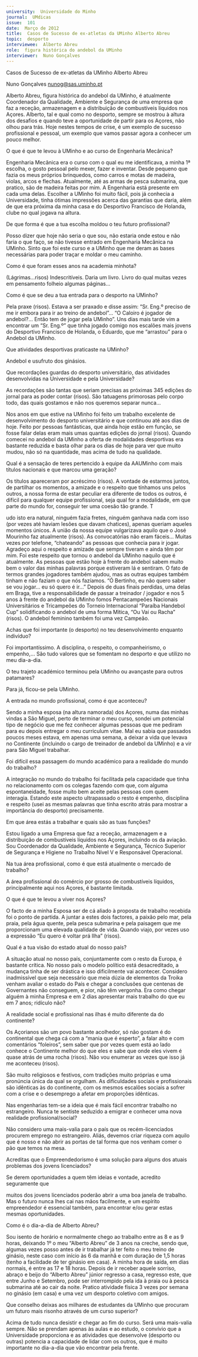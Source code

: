 ```yaml
---
university:  Universidade do Minho
journal:  UMdicas
issue:  101
date:  Março de 2012
title:  Casos de Sucesso de ex-atletas da UMinho Alberto Abreu
topic:  desporto
interviewee:  Alberto Abreu
role:  figura histórica do andebol da UMinho
interviewer:  Nuno Gonçalves
---
```

 

 Casos de Sucesso de ex-atletas da UMinho Alberto Abreu 

 Nuno Gonçalves nunog@sas.uminho.pt 

 Alberto Abreu, figura histórica do andebol da UMinho, é atualmente Coordenador da Qualidade, Ambiente e Segurança de uma empresa que faz a receção, armazenagem e a distribuição de combustíveis líquidos nos Açores. Alberto, tal e qual como no desporto, sempre se mostrou à altura dos desafios e quando teve a oportunidade de partir para os Açores, não olhou para trás. Hoje nestes tempos de crise, é um exemplo de sucesso profissional e pessoal, um exemplo que vamos passar agora a conhecer um pouco melhor.

 

 O que é que te levou à UMinho e ao curso de Engenharia Mecânica?

 Engenharia Mecânica era o curso com o qual eu me identificava, a minha 1ª escolha, o gosto pessoal pelo mexer, fazer e inventar. Desde pequeno que fazia os meus próprios brinquedos, como carros e motas de madeira, violas, arcos e flechas. Atualmente, até as armas de pesca submarina, que pratico, são de madeira feitas por mim. A Engenharia está presente em cada uma delas. Escolher a UMinho foi muito fácil, pois já conhecia a Universidade, tinha ótimas impressões acerca das garantias que daria, além de que era próxima da minha casa e do Desportivo Francisco de Holanda, clube no qual jogava na altura.

 

 De que forma é que a tua escolha moldou o teu futuro profissional?

 Posso dizer que hoje não seria o que sou, não estaria onde estou e não faria o que faço, se não tivesse entrado em Engenharia Mecânica na UMinho. Sinto que foi este curso e a UMinho que me deram as bases necessárias para poder traçar e moldar o meu caminho.

 

 Como é que foram esses anos na academia minhota?

 (Lágrimas…risos) Indescritíveis. Daria um livro. Livro do qual muitas vezes em pensamento folheio algumas páginas… 

 Como é que se deu a tua entrada para o desporto na UMinho?

 Pela praxe (risos). Estava a ser praxado e disse assim: “Sr. Eng.º preciso de me ir embora para ir ao treino de andebol”… “O Caloiro é jogador de andebol?... Então tem de jogar pela UMinho”. Uns dias mais tarde vim a encontrar um “Sr. Eng.º” que tinha jogado comigo nos escalões mais jovens do Desportivo Francisco de Holanda, o Eduardo, que me “arrastou” para o Andebol da UMinho.

 

 Que atividades desportivas praticaste na UMinho?

 Andebol e usufruto dos ginásios.

 

 Que recordações guardas do desporto universitário, das atividades desenvolvidas na Universidade e pela Universidade?

 As recordações são tantas que seriam precisas as próximas 345 edições do jornal para as poder contar (risos). São tatuagens primorosas pelo corpo todo, das quais gostamos e não nos queremos separar nunca… 

 Nos anos em que estive na UMinho foi feito um trabalho excelente de desenvolvimento do desporto universitário e que continuou até aos dias de hoje. Feito por pessoas fantásticas, que ainda hoje estão em função, se fosse falar delas eram mais umas quantas edições do jornal (risos). Quando comecei no andebol da UMinho a oferta de modalidades desportivas era bastante reduzida e basta olhar para os dias de hoje para ver que muito mudou, não só na quantidade, mas acima de tudo na qualidade.

 

 Qual é a sensação de teres pertencido à equipe da AAUMinho com mais títulos nacionais e que marcou uma geração?

 Os títulos apareceram por acréscimo (risos). A vontade de estarmos juntos, de partilhar os momentos, a amizade e o respeito que tínhamos uns pelos outros, a nossa forma de estar peculiar era diferente de todos os outros, é difícil para qualquer equipe profissional, seja qual for a modalidade, em que parte do mundo for, conseguir ter uma coesão tão grande. T 

 udo isto era natural, ninguém fazia fretes, ninguém ganhava nada com isso (por vezes até haviam lesões que davam chatices), apenas queriam aqueles momentos únicos. A união da nossa equipe vulgarizava aquilo que o José Mourinho faz atualmente (risos). As convocatórias não eram fáceis… Muitas vezes por telefone, “chateando” as pessoas que conhecia para ir jogar. Agradeço aqui o respeito e amizade que sempre tiveram e ainda têm por mim. Foi este respeito que tornou o andebol da UMinho naquilo que é atualmente. As pessoas que estão hoje à frente do andebol sabem muito bem o valor das minhas palavras porque estiveram lá e sentiram. O fato de termos grandes jogadores também ajudou, mas as outras equipes também tinham e não faziam o que nós fazíamos. “Ó Bertinho, eu não quero saber se vou jogar… eu só quero é ir…” Depois de duas finais perdidas, uma delas em Braga, tive a responsabilidade de passar a treinador / jogador e nos 5 anos à frente do andebol da UMinho fomos Pentacampeões Nacionais Universitários e Tricampeões do Torneio Internacional “Paraíba Handebol Cup” solidificando o andebol de uma forma Mítica, “Ou Vai ou Racha” (risos). O andebol feminino também foi uma vez Campeão.

 

 Achas que foi importante (o desporto) no teu desenvolvimento enquanto indivíduo?

 Foi importantíssimo. A disciplina, o respeito, o companheirismo, o empenho,… São tudo valores que se fomentam no desporto e que utilizo no meu dia-a-dia.

 

 O teu trajeto académico terminou pela UMinho ou avançaste para outros patamares?

 Para já, ficou-se pela UMinho.

 

 A entrada no mundo profissional, como é que aconteceu?

 Sendo a minha esposa (na altura namorada) dos Açores, numa das minhas vindas a São Miguel, perto de terminar o meu curso, sondei um potencial tipo de negócio que me fez conhecer algumas pessoas que me pediram para eu depois entregar o meu curriculum vitae. Mal eu sabia que passados poucos meses estava, em apenas uma semana, a deixar a vida que levava no Continente (incluindo o cargo de treinador de andebol da UMinho) e a vir para São Miguel trabalhar.

 

 Foi difícil essa passagem do mundo académico para a realidade do mundo do trabalho?

 A integração no mundo do trabalho foi facilitada pela capacidade que tinha no relacionamento com os colegas fazendo com que, com alguma espontaneidade, fosse muito bem aceite pelas pessoas com quem interagia. Estando este aspecto ultrapassado o resto é empenho, disciplina e respeito (usei as mesmas palavras que tinha escrito atrás para mostrar a importância do desporto) precisamente.

 

 Em que área estás a trabalhar e quais são as tuas funções?

 Estou ligado a uma Empresa que faz a receção, armazenagem e a distribuição de combustíveis líquidos nos Açores, incluindo os da aviação. Sou Coordenador da Qualidade, Ambiente e Segurança, Técnico Superior de Segurança e Higiene no Trabalho Nível V e Responsável Operacional.

 

 Na tua área profissional, como é que está atualmente o mercado de trabalho?

 A área profissional do comércio por grosso de combustíveis líquidos, principalmente aqui nos Açores, é bastante limitada.

 

 O que é que te levou a viver nos Açores?

 O facto de a minha Esposa ser de cá aliado à proposta de trabalho recebida foi o ponto de partida. A juntar a estes dois factores, a paixão pelo mar, pela praia, pela água quente, pela pesca submarina e pela paisagem que me proporcionam uma elevada qualidade de vida. Quando viajo, por vezes uso a expressão “Eu quero é voltar prá Ilha” (risos).

 

 Qual é a tua visão do estado atual do nosso país?

 A situação atual no nosso país, conjuntamente com o resto da Europa, é bastante crítica. No nosso país o modelo político está desacreditado, a mudança tinha de ser drástica e isso dificilmente vai acontecer. Considero inadmissível que seja necessário que meia dúzia de elementos da Troika venham avaliar o estado do País e chegar a conclusões que centenas de Governantes não conseguem, e pior, não têm vergonha. Era como chegar alguém à minha Empresa e em 2 dias apresentar mais trabalho do que eu em 7 anos; ridículo não?

 

 A realidade social e profissional nas ilhas é muito diferente da do continente?

 Os Açorianos são um povo bastante acolhedor, só não gostam é do continental que chega cá com a “mania que é esperto”, a falar alto e com comentários “foleiros”, sem saber que por vezes quem está ao lado conhece o Continente melhor do que eles e sabe que onde eles vivem é quase atrás de uma rocha (risos). Não vou enumerar as vezes que isso já me aconteceu (risos).

 

 São muito religiosos e festivos, com tradições muito próprias e uma pronúncia única da qual se orgulham. As dificuldades sociais e profissionais são idênticas às do continente, com os mesmos escalões sociais a sofrer com a crise e o desemprego a afetar em proporções idênticas.

 

 Nas engenharias tem-se a ideia que é mais fácil encontrar trabalho no estrangeiro. Nunca te sentiste seduzido a emigrar e conhecer uma nova realidade profissional/social?

 Não considero uma mais-valia para o país que os recém-licenciados procurem emprego no estrangeiro. Aliás, devemos criar riqueza com aquilo que é nosso e não abrir as portas de tal forma que nos venham comer o pão que temos na mesa.

 

 Acreditas que o Empreendedorismo é uma solução para alguns dos atuais problemas dos jovens licenciados?

 Se derem oportunidades a quem têm ideias e vontade, acredito seguramente que 

  muitos dos jovens licenciados poderão abrir a uma boa janela de trabalho. Mas o futuro nunca lhes cai nas mãos facilmente, e um espírito empreendedor é essencial também, para encontrar e/ou gerar estas mesmas oportunidades.

 

 Como é o dia-a-dia de Alberto Abreu?

 Sou isento de horário e normalmente chego ao trabalho entre as 8 e as 9 horas, deixando 1º o meu “Alberto Abreu” de 3 anos na creche, sendo que, algumas vezes posso antes de ir trabalhar já ter feito o meu treino de ginásio, neste caso com início às 6 da manhã e com duração de 1,5 horas (tenho a facilidade de ter ginásio em casa). A minha hora de saída, em dias normais, é entre as 17 e 18 horas. Depois de ir receber aquele sorriso, abraço e beijo do “Alberto Abreu” júnior regresso a casa, regresso este, que entre Junho e Setembro, pode ser interrompido pela ida à praia ou à pesca submarina até ao cair da noite. Pratico atividade física 3 vezes por semana no ginásio (em casa) e uma vez um desporto coletivo com amigos.

 

 Que conselho deixas aos milhares de estudantes da UMinho que procuram um futuro mais risonho através de um curso superior?

 Acima de tudo nunca desistir e chegar ao fim do curso. Será uma mais-valia sempre. Não se prendam apenas às aulas e ao estudo, o convívio que a Universidade proporciona e as atividades que desenvolve (desporto ou outras) potencia a capacidade de lidar com os outros, que é muito importante no dia-a-dia que vão encontrar pela frente.


